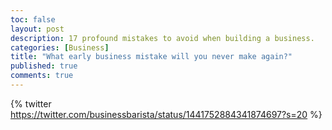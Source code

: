 ```yaml
---
toc: false
layout: post
description: 17 profound mistakes to avoid when building a business.
categories: [Business]
title: "What early business mistake will you never make again?"
published: true
comments: true
---
```

{% twitter https://twitter.com/businessbarista/status/1441752884341874697?s=20 %}

